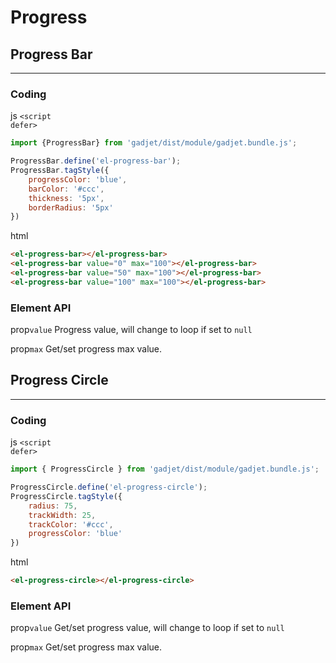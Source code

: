 # Progress

## Progress Bar
---
<div class="preview">
    <div style="width: 200px;">
        <div class="row">
            <el-progress-bar></el-progress-bar>
        </div>
        <div class="row" style="margin-top: 1rem;">
            <el-progress-bar value="0"></el-progress-bar>
        </div>
        <div class="row" style="margin-top: 1rem;">
            <el-progress-bar value="50"></el-progress-bar>
        </div>
        <div class="row" style="margin-top: 1rem;">
            <el-progress-bar value="100"></el-progress-bar>
        </div>
    </div>
</div>

### Coding

<el-code-title>js <code>\<script defer></code></el-code-title>
```js
import {ProgressBar} from 'gadjet/dist/module/gadjet.bundle.js';

ProgressBar.define('el-progress-bar');
ProgressBar.tagStyle({
    progressColor: 'blue',
    barColor: '#ccc',
    thickness: '5px',
    borderRadius: '5px'
})
```

<el-code-title>html</el-code-title>
```html
<el-progress-bar></el-progress-bar>
<el-progress-bar value="0" max="100"></el-progress-bar>
<el-progress-bar value="50" max="100"></el-progress-bar>
<el-progress-bar value="100" max="100"></el-progress-bar>
```

### Element API

<el-code-title>prop<code>value</code></el-code-title>
<el-function-detail>
Progress value, will change to loop if set to <code>null</code>
</el-function-detail>

<el-code-title>prop<code>max</code></el-code-title>
<el-function-detail>
Get/set progress max value.
</el-function-detail>

## Progress Circle
---
<div class="preview">
    <el-progress-circle style="width: 3em;"></el-progress-circle>
</div>

### Coding

<el-code-title>js <code>\<script defer></code></el-code-title>
```js
import { ProgressCircle } from 'gadjet/dist/module/gadjet.bundle.js';

ProgressCircle.define('el-progress-circle');
ProgressCircle.tagStyle({
    radius: 75,
    trackWidth: 25,
    trackColor: '#ccc',
    progressColor: 'blue'
})
```

<el-code-title>html</el-code-title>
```html
<el-progress-circle></el-progress-circle>
```

### Element API

<el-code-title>prop<code>value</code></el-code-title>
<el-function-detail>
Get/set progress value, will change to loop if set to <code>null</code>
</el-function-detail>

<el-code-title>prop<code>max</code></el-code-title>
<el-function-detail>
Get/set progress max value.
</el-function-detail>